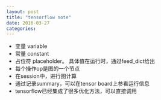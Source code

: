 ```yaml
---
layout: post
title: "tensorflow note"
date: 2016-03-27
categories: 
---
```


* 变量 variable
* 常量 constant
* 占位符 placeholder。 具体值在运行时，通过feed_dict给出
* 每个操作op是图的一个节点
* 在session中，进行图计算
* 通过记录summary，可以在tensor board上参看运行信息
* tensorflow已经集成了很多优化方法，可以直接调用
